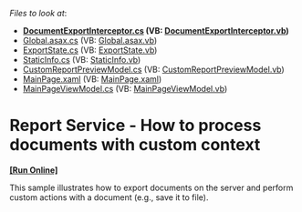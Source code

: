 <!-- default file list -->
*Files to look at*:

* **[DocumentExportInterceptor.cs](./CS/S171806_CustomArgs.Web/DocumentExportInterceptor.cs) (VB: [DocumentExportInterceptor.vb](./VB/S171806_CustomArgs.Web/DocumentExportInterceptor.vb))**
* [Global.asax.cs](./CS/S171806_CustomArgs.Web/Global.asax.cs) (VB: [Global.asax.vb](./VB/S171806_CustomArgs.Web/Global.asax.vb))
* [ExportState.cs](./CS/S171806_CustomArgs.Web/Shared/ExportState.cs) (VB: [ExportState.vb](./VB/S171806_CustomArgs.Web/Shared/ExportState.vb))
* [StaticInfo.cs](./CS/S171806_CustomArgs.Web/StaticInfo.cs) (VB: [StaticInfo.vb](./VB/S171806_CustomArgs.Web/StaticInfo.vb))
* [CustomReportPreviewModel.cs](./CS/S171806_CustomArgs/CustomReportPreviewModel.cs) (VB: [CustomReportPreviewModel.vb](./VB/S171806_CustomArgs/CustomReportPreviewModel.vb))
* [MainPage.xaml](./CS/S171806_CustomArgs/MainPage.xaml) (VB: [MainPage.xaml](./VB/S171806_CustomArgs/MainPage.xaml))
* [MainPageViewModel.cs](./CS/S171806_CustomArgs/MainPageViewModel.cs) (VB: [MainPageViewModel.vb](./VB/S171806_CustomArgs/MainPageViewModel.vb))
<!-- default file list end -->
# Report Service - How to process documents with custom context
<!-- run online -->
**[[Run Online]](https://codecentral.devexpress.com/e4878)**
<!-- run online end -->


<p>This sample illustrates how to export documents on the server and perform custom actions with a document (e.g., save it to file).</p>

<br/>


